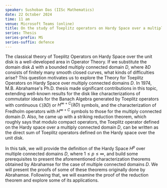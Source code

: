```yaml
---
speaker: Sushoban Das (IISc Mathematics)
date: 22 October 2024
time: 11 am
venue: Microsoft Teams (online)
title: On the study of Toeplitz operators on Hardy Space over a multiply connected domain
series: Thesis
series-prefix: MS
series-suffix: defence
---
```


The classical theory of Toeplitz Operators on Hardy Space over the unit disk is a well-developed area in Operator Theory.
If we substitute the domain disk $\Delta$ with a bounded multiply connected domain $D$, where $\partial D$ consists of
finitely many smooth closed curves, what kinds of difficulties arise? This question motivates us to explore the Theory for
Toeplitz Operators on Hardy Space over multiply connected domains $D$. In 1974, M.B. Abrahamse's Ph.D. thesis made significant
contributions in this topic, extending well-known results for the disk like characterizations of commutator ideals for the
Banach Algebra generated by Toeplitz operators with continuous $\mathbb{C}(\partial D)$ or $H^{\infty+C}(\partial D)$ symbols,
and the characterization of Fredholm operators with $H^{\infty+C}$ symbols to those for the multiply connected domain $D$. Also,
he came up with a striking reduction theorem, which roughly says that modulo compact operators, the Toeplitz operator defined on
the Hardy space over a multiply connected domain $D$, can be written as the direct sum of Toeplitz operators defined on the Hardy
space over the unit disk.

In this talk, we will provide the definition of the Hardy Space $H^p$ over multiple connected domains $D$, where $1 \leq p \leq \infty$,
and build some prerequisites to present the aforementioned characterization theorems obtained by Abrahamse for the case of multiple
connected domains $D$. We will present the proofs of some of these theorems originally done by Abrahamse. Following that, we will
examine the proof of the reduction theorem and explore some of its applications.
